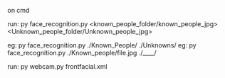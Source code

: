 on cmd

run: py face_recognition.py <known_people_folder/known_people_jpg> <Unknown_people_folder/Unknown_people_jpg>

eg: py face_recognition.py ./Known_People/ ./Unknowns/
eg: py face_recognition.py ./Known_people/file.jpg ./____/

run: py webcam.py frontfacial.xml
